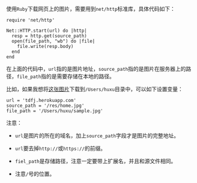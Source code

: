 使用`Ruby`下载网页上的图片，需要用到`net/http`标准库，具体代码如下：

    require 'net/http'
    
    Net::HTTP.start(url) do |http|
      resp = http.get(source_path)
      open(file_path, "wb") do |file|
        file.write(resp.body)
      end
    end

在上面的代码中，`url`指的是图片地址，`source_path`指的是图片在服务器上的路径，`file_path`指的是需要存储在本地的路径。  

比如，如果我想将[这张图片](http://tdfj.herokuapp.com/res/home.jpg)下载到`/Users/huxu`目录中，可以如下设置变量：

    url = 'tdfj.herokuapp.com'
    source_path = '/res/home.jpg'
    file_path = '/Users/huxu/sample.jpg'
	
注意：  

- `url`是图片的所在的域名，加上`source_path`字段才是图片的完整地址。

- `url`要去掉`http://`或`https://`的前缀。

- `fiel_path`是存储路径，注意一定要带上扩展名，并且和源文件相同。

- 注意`/`号的位置。